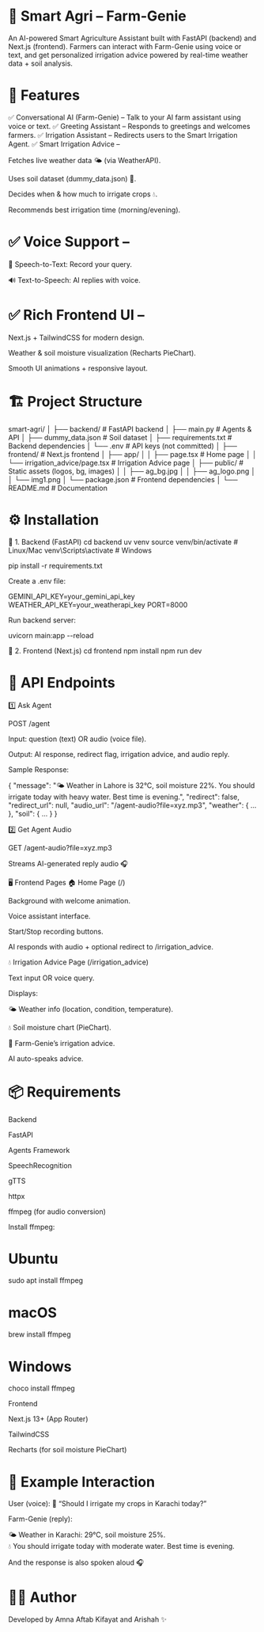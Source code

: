 # 🌾 Smart Agri – Farm-Genie

An AI-powered Smart Agriculture Assistant built with FastAPI (backend) and Next.js (frontend).
Farmers can interact with Farm-Genie using voice or text, and get personalized irrigation advice powered by real-time weather data + soil analysis.

# 🚀 Features

✅ Conversational AI (Farm-Genie) – Talk to your AI farm assistant using voice or text.
✅ Greeting Assistant – Responds to greetings and welcomes farmers.
✅ Irrigation Assistant – Redirects users to the Smart Irrigation Agent.
✅ Smart Irrigation Advice –

Fetches live weather data 🌤 (via WeatherAPI).

Uses soil dataset (dummy_data.json) 🌱.

Decides when & how much to irrigate crops 💧.

Recommends best irrigation time (morning/evening).


# ✅ Voice Support –

🎤 Speech-to-Text: Record your query.

🔊 Text-to-Speech: AI replies with voice.
# ✅ Rich Frontend UI –

Next.js + TailwindCSS for modern design.

Weather & soil moisture visualization (Recharts PieChart).

Smooth UI animations + responsive layout.

# 🏗 Project Structure
smart-agri/
│
├── backend/                 # FastAPI backend
│   ├── main.py              # Agents & API
│   ├── dummy_data.json      # Soil dataset
│   ├── requirements.txt     # Backend dependencies
│   └── .env                 # API keys (not committed)
│
├── frontend/                # Next.js frontend
│   ├── app/
│   │   ├── page.tsx         # Home page
│   │   └── irrigation_advice/page.tsx   # Irrigation Advice page
│   ├── public/              # Static assets (logos, bg, images)
│   │   ├── ag_bg.jpg
│   │   ├── ag_logo.png
│   │   └── img1.png
│   └── package.json         # Frontend dependencies
│
└── README.md                # Documentation

# ⚙ Installation
🔹 1. Backend (FastAPI)
cd backend
uv venv
source venv/bin/activate   # Linux/Mac
venv\Scripts\activate      # Windows

pip install -r requirements.txt


Create a .env file:

GEMINI_API_KEY=your_gemini_api_key
WEATHER_API_KEY=your_weatherapi_key
PORT=8000


Run backend server:

uvicorn main:app --reload



🔹 2. Frontend (Next.js)
cd frontend
npm install
npm run dev



# 🔗 API Endpoints
1️⃣ Ask Agent

POST /agent

Input: question (text) OR audio (voice file).

Output: AI response, redirect flag, irrigation advice, and audio reply.

Sample Response:

{
  "message": "🌤 Weather in Lahore is 32°C, soil moisture 22%. You should irrigate today with heavy water. Best time is evening.",
  "redirect": false,
  "redirect_url": null,
  "audio_url": "/agent-audio?file=xyz.mp3",
  "weather": { ... },
  "soil": { ... }
}

2️⃣ Get Agent Audio

GET /agent-audio?file=xyz.mp3

Streams AI-generated reply audio 🎧

🖥 Frontend Pages
🏠 Home Page (/)

Background with welcome animation.

Voice assistant interface.

Start/Stop recording buttons.

AI responds with audio + optional redirect to /irrigation_advice.

💧 Irrigation Advice Page (/irrigation_advice)

Text input OR voice query.

Displays:

🌤 Weather info (location, condition, temperature).

💧 Soil moisture chart (PieChart).

📢 Farm-Genie’s irrigation advice.

AI auto-speaks advice.

# 📦 Requirements
Backend

FastAPI

Agents Framework

SpeechRecognition

gTTS

httpx

ffmpeg (for audio conversion)

Install ffmpeg:

# Ubuntu
sudo apt install ffmpeg
# macOS
brew install ffmpeg
# Windows
choco install ffmpeg

Frontend

Next.js 13+ (App Router)

TailwindCSS

Recharts (for soil moisture PieChart)

# 🌱 Example Interaction

User (voice):
🎤 “Should I irrigate my crops in Karachi today?”

Farm-Genie (reply):

🌤 Weather in Karachi: 29°C, soil moisture 25%.  
💧 You should irrigate today with moderate water. Best time is evening.


And the response is also spoken aloud 🎧

# 👩‍💻 Author

Developed by Amna Aftab Kifayat and Arishah ✨